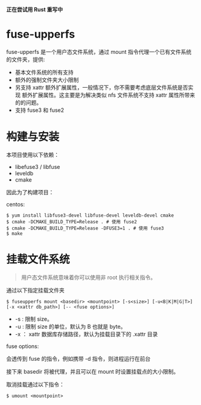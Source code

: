 **正在尝试用 Rust 重写中**

# fuse-upperfs

fuse-upperfs 是一个用户态文件系统，通过 mount 指令代理一个已有文件系统的文件夹，提供:

* 基本文件系统的所有支持
* 额外的强制文件夹大小限制
* 另支持 xattr 额外扩展属性，一般情况下，你不需要考虑底层文件系统是否实现 额外扩展属性。这主要是为解决类似 nfs 文件系统不支持 xattr 属性所带来的的问题。
* 支持 fuse3 和 fuse2

# 构建与安装

本项目使用以下依赖：

* libefuse3 / libfuse
* leveldb
* cmake

因此为了构建项目：

centos:

```shell
$ yum install libfuse3-devel libfuse-devel leveldb-devel cmake
$ cmake -DCMAKE_BUILD_TYPE=Release . # 使用 fuse2 
$ cmake -DCMAKE_BUILD_TYPE=Release -DFUSE3=1 . # 使用 fuse3
$ make
````


# 挂载文件系统

> 用户态文件系统意味着你可以使用非 root 执行相关指令。

通过以下指定挂载文件夹

```shell
$ fuseupperfs mount <basedir> <mountpoint> [-s<size>] [-u<B|K|M|G|T>] [-x <xattr db_path>] [-- <fuse options>]
```

* -s : 限制 size。
* -u : 限制 size 的单位，默认为 B 也就是 byte。
* -x ： xattr 数据库存储路径，默认为挂载目录下的 .xattr 目录

fuse options:

会透传到 fuse 的指令，例如携带 -d 指令，则进程运行在前台

接下来 basedir 将被代理，并且可以在 mount 时设置挂载点的大小限制。

取消挂载通过以下指令：

```shell
$ umount <mountpoint>
```
